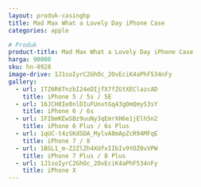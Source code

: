 ```yaml
---
layout: produk-casinghp
title: Mad Max What a Lovely Day iPhone Case
categories: apple

# Produk
product-title: Mad Max What a Lovely Day iPhone Case
harga: 90000
sku: hn-0928
image-drive: 1J1soIyrC2GhOc_2OvEciK4aPhF534nFy
gallery:
  - url: 1TZ6R6TnzbI24eDIjfX7fZGtXEClazcAD
    title: iPhone 5 / 5s / SE
  - url: 16JCH8Ie0nlDIuFUnxtGq43gOmQmyS3sY
    title: iPhone 6 / 6s
  - url: 1FIbmKEwSBz9uuNy3qEmrXH6e1jElh5n2
    title: iPhone 6 Plus / 6s Plus
  - url: 1qUC-t4zSKdSDA_MylvA8mApZcR94MFqE
    title: iPhone 7 / 8
  - url: 1BSL1_m-Z2ZlZh4XUfxIIbIv9YOZ0vVPW
    title: iPhone 7 Plus / 8 Plus
  - url: 1J1soIyrC2GhOc_2OvEciK4aPhF534nFy
    title: iPhone X
---
```


